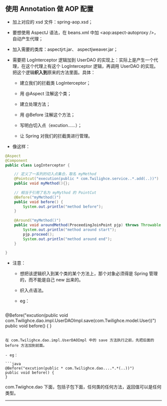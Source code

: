 
## **使用 Annotation 做 AOP 配置**

 - 加上对应的 xsd 文件：spring-aop.xsd；  

 - 要想使用 AspectJ 语法，在 beans.xml 中加 <aop:aspect-autoproxy />， 自动产生代理；    

 - 加入需要的类库：aspectjrt.jar、 aspectjweaver.jar；    

 - 需要把 LogInterceptor 逻辑加到 UserDAO 的实现上：实际上是产生一个代理，在这个代理上有这个 LogInterceptor 逻辑，再调用 UserDAO 的实现。把这个逻辑**织入到**原来的方法里面。具体：  

    - 建立我们的拦截类 LogInterceptor；    

    - 用 @Aspect 注解这个类；  

    - 建立处理方法；  

    - 用 @Before 注解这个方法；  

    - 写明白切入点（excution......）；  

    - 让 Spring 对我们的拦截类进行管理。  

 - 像这样：
```java
@Aspect
@Component
public class LogInterceptor {

	// 定义了一系列的切入点集合，取名 myMethod
	@Pointcut("execution(public * com.Twilighce.service..*.add(..))")
	public void myMethod(){};
	
	// 相当于引用了名为 myMythod 的 PointCut
	@Before("myMethod()")
	public void before() {
		System.out.println("method before");
	}
	
	@Around("myMethod()")
	public void aroundMethod(ProceedingJoinPoint pjp) throws Throwable {
		System.out.println("method around start");
		pjp.proceed();
		System.out.println("method around end");
	}
	
}
```


 - 注意：  

    - 想把该逻辑织入到某个类的某个方法上，那个对象必须得是 Spring 管理的，而不能是自己 new 出来的。  

    - 织入点语法。
    - eg：

   ```java
@Before("excution(public void com.Twilighce.dao.impl.UserDAOImpl.save(com.Twilighce.model.User))")
public void before() {
}
   ```
   
在 com.Twilighce.dao.impl.UserDAOImpl 中的 save 方法执行之前，先把后面的 before 方法加到前面。

 - eg：

   ```java
@Before("excution(public * com.Twilighce.dao....*.*(..))")
public void before() {
}
   ```
 com.Twiighce.dao 下面，包括子包下面，任何类的任何方法，返回值可以是任何类型。

----------

